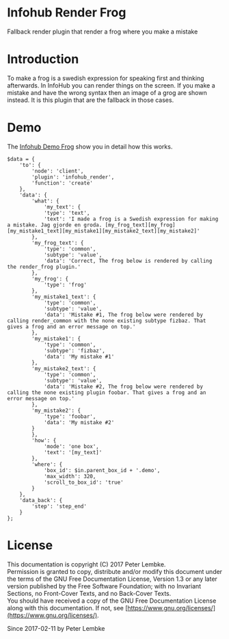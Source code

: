 # Infohub Render Frog
Fallback render plugin that render a frog where you make a mistake  

# Introduction
To make a frog is a swedish expression for speaking first and thinking afterwards. In InfoHub you can render things on the screen. If you make a mistake and have the wrong syntax then an image of a grog are shown instead. It is this plugin that are the fallback in those cases.  

# Demo
The [Infohub Demo Frog](plugin,infohub_demo_frog) show you in detail how this works.  

```
$data = {
    'to': {
        'node': 'client',
        'plugin': 'infohub_render',
        'function': 'create'
    },
    'data': {
        'what': {
            'my_text': {
            'type': 'text',
            'text': 'I made a frog is a Swedish expression for making a mistake. Jag gjorde en groda. [my_frog_text][my_frog][my_mistake1_text][my_mistake1][my_mistake2_text][my_mistake2]'
        },
        'my_frog_text': {
            'type': 'common',
            'subtype': 'value',
            'data': 'Correct, The frog below is rendered by calling the render_frog plugin.'
        },
        'my_frog': {
            'type': 'frog'
        },
        'my_mistake1_text': {
            'type': 'common',
            'subtype': 'value',
            'data': 'Mistake #1, The frog below were rendered by calling render_common with the none existing subtype fizbaz. That gives a frog and an error message on top.'
        },
        'my_mistake1': {
            'type': 'common',
            'subtype': 'fizbaz',
            'data': 'My mistake #1'
        },
        'my_mistake2_text': {
            'type': 'common',
            'subtype': 'value',
            'data': 'Mistake #2, The frog below were rendered by calling the none existing plugin foobar. That gives a frog and an error message on top.'
        },
        'my_mistake2': {
            'type': 'foobar',
            'data': 'My mistake #2'
        }
        },
        'how': {
            'mode': 'one box',
            'text': '[my_text]'
        },
        'where': {
            'box_id': $in.parent_box_id + '.demo',
            'max_width': 320,
            'scroll_to_box_id': 'true'
        }
    },
    'data_back': {
        'step': 'step_end'
    }
};
```

# License
This documentation is copyright (C) 2017 Peter Lembke.  
Permission is granted to copy, distribute and/or modify this document under the terms of the GNU Free Documentation License, Version 1.3 or any later version published by the Free Software Foundation; with no Invariant Sections, no Front-Cover Texts, and no Back-Cover Texts.  
You should have received a copy of the GNU Free Documentation License along with this documentation. If not, see [https://www.gnu.org/licenses/](https://www.gnu.org/licenses/).  

Since 2017-02-11 by Peter Lembke  

